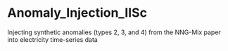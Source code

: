 # Anomaly_Injection_IISc
Injecting synthetic anomalies (types 2, 3, and 4) from the NNG-Mix paper into electricity time-series data
